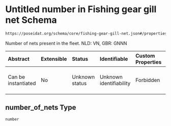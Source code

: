 # Untitled number in Fishing gear gill net Schema

```txt
https://poseidat.org/schema/core/fishing-gear-gill-net.json#/properties/number_of_nets
```

Number of nets present in the fleet. NLD: VN, GBR: GNNN

| Abstract            | Extensible | Status         | Identifiable            | Custom Properties | Additional Properties | Access Restrictions | Defined In                                                                                    |
| :------------------ | :--------- | :------------- | :---------------------- | :---------------- | :-------------------- | :------------------ | :-------------------------------------------------------------------------------------------- |
| Can be instantiated | No         | Unknown status | Unknown identifiability | Forbidden         | Allowed               | none                | [fishing-gear-gill-net.json*](schemas/core/fishing-gear-gill-net.json "open original schema") |

## number_of_nets Type

`number`
